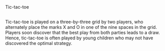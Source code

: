 ##
Tic-tac-toe

##
Tic-tac-toe is played on a three-by-three grid by two players, who alternately place the marks X and O in one of the nine spaces in the grid. 
Players soon discover that the best play from both parties leads to a draw. Hence, tic-tac-toe is often played by young children who may not have 
discovered the optimal strategy.

